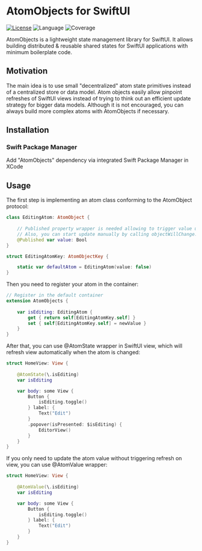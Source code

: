 # AtomObjects for SwiftUI

[![License](https://img.shields.io/badge/license-MIT-ff69b4.svg)](https://github.com/kzlekk/AtomObjects/raw/master/LICENSE)
![Language](https://img.shields.io/badge/swift-5.7-orange.svg)
![Coverage](https://img.shields.io/badge/coverage-93%25-green)

AtomObjects is a lightweight state management library for SwiftUI. It allows building distributed & reusable shared 
states for SwiftUI applications with minimum boilerplate code.

## Motivation

The main idea is to use small "decentralized" atom state primitives instead of a centralized store or data model. 
Atom objects easily allow pinpoint refreshes of SwiftUI views instead of trying to think out an efficient 
update strategy for bigger data models. Although it is not encouraged, you can always build more complex atoms 
with AtomObjects if necessary.

## Installation

### Swift Package Manager

Add "AtomObjects" dependency via integrated Swift Package Manager in XCode

## Usage

The first step is implementing an atom class conforming to the AtomObject protocol:

```swift
class EditingAtom: AtomObject {
    
    // Published property wrapper is needed allowing to trigger value updates.
    // Also, you can start update manually by calling objectWillChange.send() where appropriate.
    @Published var value: Bool
}

struct EditingAtomKey: AtomObjectKey {

    static var defaultAtom = EditingAtom(value: false)
}

```

Then you need to register your atom in the container:

```swift
// Register in the default container
extension AtomObjects {
    
    var isEditing: EditingAtom {
        get { return self[EditingAtomKey.self] }
        set { self[EditingAtomKey.self] = newValue }
    }
}
```

After that, you can use @AtomState wrapper in SwiftUI view, which will refresh view automatically when the atom is changed:

```swift
struct HomeView: View {
    
    @AtomState(\.isEditing)
    var isEditing

    var body: some View {
        Button {
            isEditing.toggle()
        } label: {
            Text("Edit")
        }
        .popover(isPresented: $isEditing) {
            EditorView()
        }
    }
}
```

If you only need to update the atom value without triggering refresh on view, you can use @AtomValue wrapper:

```swift
struct HomeView: View {
    
    @AtomValue(\.isEditing)
    var isEditing

    var body: some View {
        Button {
            isEditing.toggle()
        } label: {
            Text("Edit")
        }
    }
}
```

